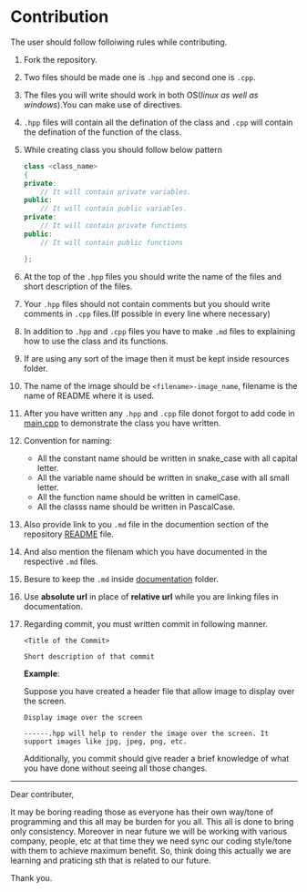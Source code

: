 # Contribution

The user should follow folloiwing rules while contributing.

1. Fork the repository.
2. Two files should be made one is `.hpp` and second one is `.cpp`.
3. The files you will write should work in both OS(*linux as well as windows*).You can make use of directives.
4. `.hpp` files will contain all the defination of the class and `.cpp` will contain the defination of the function of the class.
5. While creating class you should follow below pattern

    ```C++
    class <class_name>
    {
    private:
        // It will contain private variables.
    public:
        // It will contain public variables.
    private:
        // It will contain private functions
    public:
        // It will contain public functions

    };
    ```

6. At the top of the `.hpp` files you should write the name of the files and short description of the files.
7. Your `.hpp` files should not contain comments but you should write comments in `.cpp` files.(If possible in every line where necessary)
8. In addition to `.hpp` and `.cpp` files you have to make `.md` files to explaining how to use the class and its functions.
9. If are using any sort of the image then it must be kept inside resources folder.

10. The name of the image should be `<filename>-image_name`, filename is the name of README where it is used.
11. After you have written any `.hpp` and `.cpp` file donot forgot to add code in [main.cpp](/main.cpp) to demonstrate the class you have written.
12. Convention for naming:
    - All the constant name should be written in snake_case with all capital letter.
    - All the variable name should be written in snake_case with all small letter.
    - All the function name should be written in camelCase.
    - All the classs name should be written in PascalCase.
13. Also provide link to you `.md` file in the documention section of the repository [README](/README.MD) file.
14. And also mention the filenam which you have documented in the respective `.md` files.
15. Besure to keep the `.md` inside [documentation](/documentation/) folder.
16. Use **absolute url** in place of **relative url** while you are linking files in documentation.
17. Regarding commit, you must written commit in following manner.

    ```text
    <Title of the Commit>

    Short description of that commit

    ```

    **Example**:

    Suppose you have created a header file that allow image to display over the screen.

    ```text
    Display image over the screen

    ------.hpp will help to render the image over the screen. It support images like jpg, jpeg, png, etc.

    ```

    Additionally, you commit should give reader a brief knowledge of what you have done without seeing all those changes.

---

Dear contributer,

It may be boring reading those as everyone has their own way/tone of programming and this all may be burden for you all.
This all is done to bring only consistency. Moreover in near future we will be working with various company, people, etc
at that time they we need sync our coding style/tone with them to achieve maximum benefit.
So, think doing this actually we are learning and praticing sth that is related to our future.

Thank you.
